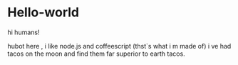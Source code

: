# Hello-world

hi humans!

hubot here , i like node.js and coffeescript (thst`s what i m made of)
i ve had tacos on the moon and find them far superior to earth tacos.
